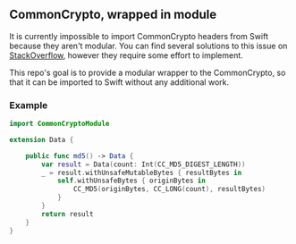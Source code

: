 ## CommonCrypto, wrapped in module

It is currently impossible to import CommonCrypto headers from Swift because they aren't modular. You can find several solutions to this issue on [StackOverflow](http://stackoverflow.com/a/29189873/1607485), however they require some effort to implement. 

This repo's goal is to provide a modular wrapper to the CommonCrypto, so that it can be imported to Swift without any additional work.

### Example

```swift
import CommonCryptoModule

extension Data {

    public func md5() -> Data {
        var result = Data(count: Int(CC_MD5_DIGEST_LENGTH))
        _ = result.withUnsafeMutableBytes { resultBytes in
            self.withUnsafeBytes { originBytes in
                CC_MD5(originBytes, CC_LONG(count), resultBytes)
            }
        }
        return result
    }
}

```
